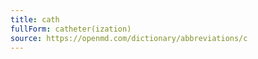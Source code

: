 ```yaml
---
title: cath
fullForm: catheter(ization)
source: https://openmd.com/dictionary/abbreviations/c
---
```

